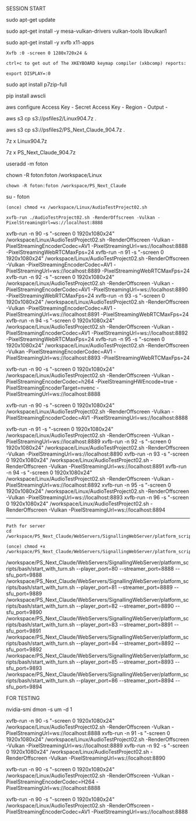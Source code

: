 SESSION START

sudo apt-get update

sudo apt-get install -y mesa-vulkan-drivers vulkan-tools libvulkan1

sudo apt-get install -y xvfb x11-apps

	Xvfb :0 -screen 0 1280x720x24 &

	ctrl+c to get out of The XKEYBOARD keymap compiler (xkbcomp) reports:

	export DISPLAY=:0

sudo apt install p7zip-full

pip install awscli

aws configure
	Access Key - 
	Secret Access Key - 
	Region - 
	Output - 

aws s3 cp s3://psfiles2/Linux904.7z .

aws s3 cp s3://psfiles2/PS_Next_Claude_904.7z .

7z x Linux904.7z

7z x PS_Next_Claude_904.7z

useradd -m foton

chown -R foton:foton /workspace/Linux

	chown -R foton:foton /workspace/PS_Next_Claude

su - foton

	(once) chmod +x /workspace/Linux/AudioTestProject02.sh

	xvfb-run ./AudioTestProject02.sh -RenderOffscreen -Vulkan -PixelStreamingUrl=ws://localhost:8888

xvfb-run -n 90 -s "-screen 0 1920x1080x24" /workspace/Linux/AudioTestProject02.sh -RenderOffscreen -Vulkan -PixelStreamingEncoderCodec=AV1 -PixelStreamingUrl=ws://localhost:8888 -PixelStreamingWebRTCMaxFps=24
xvfb-run -n 91 -s "-screen 0 1920x1080x24" /workspace/Linux/AudioTestProject02.sh -RenderOffscreen -Vulkan -PixelStreamingEncoderCodec=AV1 -PixelStreamingUrl=ws://localhost:8889 -PixelStreamingWebRTCMaxFps=24
xvfb-run -n 92 -s "-screen 0 1920x1080x24" /workspace/Linux/AudioTestProject02.sh -RenderOffscreen -Vulkan -PixelStreamingEncoderCodec=AV1 -PixelStreamingUrl=ws://localhost:8890 -PixelStreamingWebRTCMaxFps=24
xvfb-run -n 93 -s "-screen 0 1920x1080x24" /workspace/Linux/AudioTestProject02.sh -RenderOffscreen -Vulkan -PixelStreamingEncoderCodec=AV1 -PixelStreamingUrl=ws://localhost:8891 -PixelStreamingWebRTCMaxFps=24
xvfb-run -n 94 -s "-screen 0 1920x1080x24" /workspace/Linux/AudioTestProject02.sh -RenderOffscreen -Vulkan -PixelStreamingEncoderCodec=AV1 -PixelStreamingUrl=ws://localhost:8892 -PixelStreamingWebRTCMaxFps=24
xvfb-run -n 95 -s "-screen 0 1920x1080x24" /workspace/Linux/AudioTestProject02.sh -RenderOffscreen -Vulkan -PixelStreamingEncoderCodec=AV1 -PixelStreamingUrl=ws://localhost:8893 -PixelStreamingWebRTCMaxFps=24

xvfb-run -n 90 -s "-screen 0 1920x1080x24" /workspace/Linux/AudioTestProject02.sh -RenderOffscreen -Vulkan -PixelStreamingEncoderCodec=h264 -PixelStreamingHWEncode=true -PixelStreamingEncoderTarget=nvenc -PixelStreamingUrl=ws://localhost:8888

xvfb-run -n 90 -s "-screen 0 1920x1080x24" /workspace/Linux/AudioTestProject02.sh -RenderOffscreen -Vulkan -PixelStreamingEncoderCodec=AV1 -PixelStreamingUrl=ws://localhost:8888

xvfb-run -n 91 -s "-screen 0 1920x1080x24" /workspace/Linux/AudioTestProject02.sh -RenderOffscreen -Vulkan -PixelStreamingUrl=ws://localhost:8889
xvfb-run -n 92 -s "-screen 0 1920x1080x24" /workspace/Linux/AudioTestProject02.sh -RenderOffscreen -Vulkan -PixelStreamingUrl=ws://localhost:8890
xvfb-run -n 93 -s "-screen 0 1920x1080x24" /workspace/Linux/AudioTestProject02.sh -RenderOffscreen -Vulkan -PixelStreamingUrl=ws://localhost:8891
xvfb-run -n 94 -s "-screen 0 1920x1080x24" /workspace/Linux/AudioTestProject02.sh -RenderOffscreen -Vulkan -PixelStreamingUrl=ws://localhost:8892
xvfb-run -n 95 -s "-screen 0 1920x1080x24" /workspace/Linux/AudioTestProject02.sh -RenderOffscreen -Vulkan -PixelStreamingUrl=ws://localhost:8893
xvfb-run -n 96 -s "-screen 0 1920x1080x24" /workspace/Linux/AudioTestProject02.sh -RenderOffscreen -Vulkan -PixelStreamingUrl=ws://localhost:8894



------

	Path for server 
	cd /workspace/PS_Next_Claude/WebServers/SignallingWebServer/platform_scripts/bash

	(once) chmod +x /workspace/PS_Next_Claude/WebServers/SignallingWebServer/platform_scripts/bash/start_with_turn.sh

/workspace/PS_Next_Claude/WebServers/SignallingWebServer/platform_scripts/bash/start_with_turn.sh --player_port=80 --streamer_port=8888 --sfu_port=9888
/workspace/PS_Next_Claude/WebServers/SignallingWebServer/platform_scripts/bash/start_with_turn.sh --player_port=81 --streamer_port=8889 --sfu_port=9889
/workspace/PS_Next_Claude/WebServers/SignallingWebServer/platform_scripts/bash/start_with_turn.sh --player_port=82 --streamer_port=8890 --sfu_port=9890
/workspace/PS_Next_Claude/WebServers/SignallingWebServer/platform_scripts/bash/start_with_turn.sh --player_port=83 --streamer_port=8891 --sfu_port=9891
/workspace/PS_Next_Claude/WebServers/SignallingWebServer/platform_scripts/bash/start_with_turn.sh --player_port=84 --streamer_port=8892 --sfu_port=9892
/workspace/PS_Next_Claude/WebServers/SignallingWebServer/platform_scripts/bash/start_with_turn.sh --player_port=85 --streamer_port=8893 --sfu_port=9893
/workspace/PS_Next_Claude/WebServers/SignallingWebServer/platform_scripts/bash/start_with_turn.sh --player_port=86 --streamer_port=8894 --sfu_port=9894

FOR TESTING

nvidia-smi dmon -s um -d 1

xvfb-run -n 90 -s "-screen 0 1920x1080x24" /workspace/Linux/AudioTestProject02.sh -RenderOffscreen -Vulkan -PixelStreamingUrl=ws://localhost:8888
xvfb-run -n 91 -s "-screen 0 1920x1080x24" /workspace/Linux/AudioTestProject02.sh -RenderOffscreen -Vulkan -PixelStreamingUrl=ws://localhost:8889
xvfb-run -n 92 -s "-screen 0 1920x1080x24" /workspace/Linux/AudioTestProject02.sh -RenderOffscreen -Vulkan -PixelStreamingUrl=ws://localhost:8890

xvfb-run -n 90 -s "-screen 0 1920x1080x24" /workspace/Linux/AudioTestProject02.sh -RenderOffscreen -Vulkan -PixelStreamingEncoderCodec=H264 -PixelStreamingUrl=ws://localhost:8888

xvfb-run -n 90 -s "-screen 0 1920x1080x24" /workspace/Linux/AudioTestProject02.sh -RenderOffscreen -PixelStreamingEncoderCodec=AV1 -PixelStreamingUrl=ws://localhost:8888
